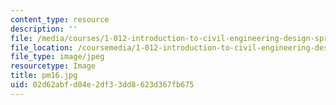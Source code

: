 ```yaml
---
content_type: resource
description: ''
file: /media/courses/1-012-introduction-to-civil-engineering-design-spring-2002/02d62abfd04e2df33dd8623d367fb675_pm16.jpg
file_location: /coursemedia/1-012-introduction-to-civil-engineering-design-spring-2002/02d62abfd04e2df33dd8623d367fb675_pm16.jpg
file_type: image/jpeg
resourcetype: Image
title: pm16.jpg
uid: 02d62abf-d04e-2df3-3dd8-623d367fb675
---
```

